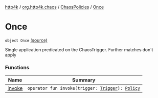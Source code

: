 [http4k](../../../index.md) / [org.http4k.chaos](../../index.md) / [ChaosPolicies](../index.md) / [Once](./index.md)

# Once

`object Once` [(source)](https://github.com/http4k/http4k/blob/master/http4k-testing-chaos/src/main/kotlin/org/http4k/chaos/ChaosPolicies.kt#L42)

Single application predicated on the ChaosTrigger. Further matches don't apply

### Functions

| Name | Summary |
|---|---|
| [invoke](invoke.md) | `operator fun invoke(trigger: `[`Trigger`](../../-trigger.md)`): `[`Policy`](../../-policy.md) |
